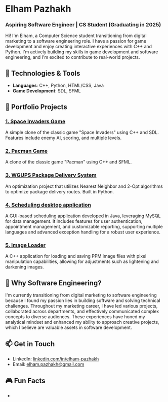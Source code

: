 # Elham Pazhakh
### Aspiring Software Engineer | CS Student (Graduating in 2025)

Hi! I'm Elham, a Computer Science student transitioning from digital marketing to a software engineering role. I have a passion for game development and enjoy creating interactive experiences with C++ and Python. I'm actively building my skills in game development and software engineering, and I'm excited to contribute to real-world projects.

## 🔧 Technologies & Tools
- **Languages**: C++, Python, HTML/CSS, Java
- **Game Development**: SDL, SFML


## 🚀 Portfolio Projects 

### [1. Space Invaders Game](https://github.com/Ellaam/space-invaders.git)
A simple clone of the classic game "Space Invaders" using C++ and SDL. Features include enemy AI, scoring, and multiple levels.

### [2. Pacman Game](https://github.com/Ellaam/Pacman.git)
A clone of the classic game "Pacman" using C++ and SFML.

### [3. WGUPS Package Delivery System](https://github.com/ElhamPazhakh/WGUPS-Package-Delivery)
An optimization project that utilizes Nearest Neighbor and 2-Opt algorithms to optimize package delivery routes. Built in Python.

### [4. Scheduling desktop application](https://github.com/Ellaam/Scheduling-Desktop-Application/tree/main)
A GUI-based scheduling application developed in Java, leveraging MySQL for data management. It includes features for user authentication, appointment management, and customizable reporting, supporting multiple languages and advanced exception handling for a robust user experience.

### [5. Image Loader](https://github.com/ElhamPazhakh/Image-loader)
A C++ application for loading and saving PPM image files with pixel manipulation capabilities, allowing for adjustments such as lightening and darkening images.

## 🌱 Why Software Engineering?
I'm currently transitioning from digital marketing to software engineering because I found my passion lies in building software and solving technical challenges. Throughout my marketing career, I have led various projects, collaborated across departments, and effectively communicated complex concepts to diverse audiences. These experiences have honed my analytical mindset and enhanced my ability to approach creative projects, which I believe are valuable assets in software development.

## 📫 Get in Touch
- LinkedIn: [linkedin.com/in/elham-pazhakh](https://linkedin.com/in/elham-pazhakh)
- Email: elham.pazhakh@gmail.com

## 🎮 Fun Facts
- 

